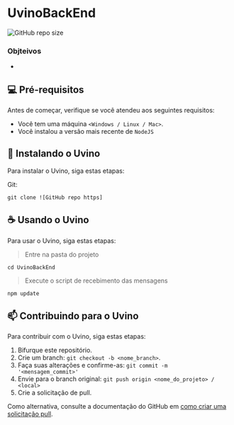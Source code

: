 # UvinoBackEnd
 
![GitHub repo size](https://img.shields.io/github/repo-size/iuricode/README-template?style=for-the-badge)

### Objteivos
* 

## 💻 Pré-requisitos
Antes de começar, verifique se você atendeu aos seguintes requisitos:
* Você tem uma máquina `<Windows / Linux / Mac>`.
* Você instalou a versão mais recente de `NodeJS`

## 🚀 Instalando o Uvino
Para instalar o Uvino, siga estas etapas:

Git:
```
git clone ![GitHub repo https]
```

## ☕ Usando o Uvino
Para usar o Uvino, siga estas etapas:

> Entre na pasta do projeto
```
cd UvinoBackEnd
```

> Execute o script de recebimento das mensagens
```
npm update
```

## 📫 Contribuindo para o Uvino

Para contribuir com o Uvino, siga estas etapas:

1. Bifurque este repositório.
2. Crie um branch: `git checkout -b <nome_branch>`.
3. Faça suas alterações e confirme-as: `git commit -m '<mensagem_commit>'`
4. Envie para o branch original: `git push origin <nome_do_projeto> / <local>`
5. Crie a solicitação de pull.

Como alternativa, consulte a documentação do GitHub em [como criar uma solicitação pull](https://help.github.com/en/github/collaborating-with-issues-and-pull-requests/creating-a-pull-request).